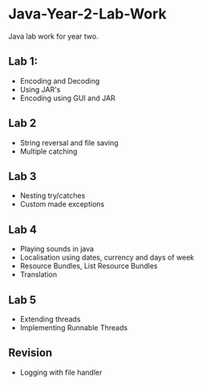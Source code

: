 # Java-Year-2-Lab-Work
Java lab work for year two. 


## Lab 1:
- Encoding and Decoding
- Using JAR's
- Encoding using GUI and JAR

## Lab 2
- String reversal and file saving
- Multiple catching

## Lab 3
- Nesting try/catches
- Custom made exceptions

## Lab 4
- Playing sounds in java
- Localisation using dates, currency and days of week
- Resource Bundles, List Resource Bundles
- Translation

## Lab 5
- Extending threads
- Implementing Runnable Threads

## Revision
- Logging with file handler
